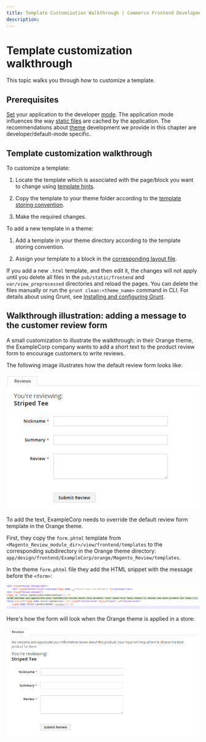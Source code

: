 ```yaml
---
title: Template Customization Walkthrough | Commerce Frontend Development
description:
---
```


# Template customization walkthrough

This topic walks you through how to customize a template.

## Prerequisites

[Set](https://devdocs.magento.com/guides/v2.4/config-guide/cli/config-cli-subcommands-mode.html) your application to the developer [mode](https://devdocs.magento.com/guides/v2.4/config-guide/bootstrap/magento-modes.html). The application mode influences the way [static files](https://glossary.magento.com/static-files) are cached by the application. The recommendations about [theme](https://glossary.magento.com/theme) development we provide in this chapter are developer/default-mode specific.

## Template customization walkthrough

To customize a template:

1. Locate the template which is associated with the page/block you want to change using [template hints](../themes/debug.md#templates).

1. Copy the template to your theme folder according to the [template storing convention](override.md#template-location).

1. Make the required changes.

To add a new template in a theme:

1. Add a template in your theme directory according to the template storing convention.

1. Assign your template to a block in the [corresponding layout file](override.md#how-templates-are-initiated).

<InlineAlert variant="success" slots="text"/>

If you add a new `.html` template, and then edit it, the changes will not apply until you delete all files in the `pub/static/frontend` and `var/view_preprocessed` directories and reload the pages. You can delete the files manually or run the `grunt clean:<theme_name>` command in CLI. For details about using Grunt, see [Installing and configuring Grunt](../css/debug.md).

## Walkthrough illustration: adding a message to the customer review form

A small customization to illustrate the walkthrough: in their Orange theme, the ExampleCorp company wants to add a short text to the product review form to encourage customers to write reviews.

The following image illustrates how the default review form looks like:

![Default review form](../../_images/frontend/template_walk_without_text.png)

To add the text, ExampleCorp needs to override the default review form template in the Orange theme.

First, they copy the `form.phtml` template from `<Magento_Review_module_dir>/view/frontend/templates` to the corresponding subdirectory in the Orange theme directory: `app/design/frontend/ExampleCorp/orange/Magento_Review/templates`.

In the theme `form.phtml` file they add the HTML snippet with the message before the `<form>`:

![HTML snippet to add](../../_images/frontend/template-sample-code.png)

Here's how the form will look when the Orange theme is applied in a store:

![Review form with the new message added](../../_images/frontend/template_with_text.png)
